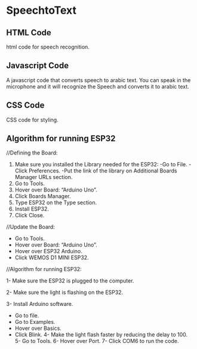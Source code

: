 # SpeechtoText
## HTML Code
html code for speech recognition.

## Javascript Code
A javascript code that converts speech to arabic text.
You can speak in the microphone and it will recognize the Speech and converts it to arabic text.

## CSS Code
CSS code for styling.




## Algorithm for running ESP32

//Defining the Board:
1.	Make sure you installed the Library needed for the ESP32:
-Go to File.
-Click Preferences.
-Put the link of the library on Additional Boards Manager URLs section.  
2.	Go to Tools.
3.	Hover over Board: “Arduino Uno”.
4.	Click Boards Manager.
5.	Type ESP32 on the Type section.
6.	Install ESP32.
7.	Click Close.

//Update the Board:
-	Go to Tools.
-	Hover over Board: “Arduino Uno”.
-	Hover over ESP32 Arduino.
-	Click WEMOS D1 MINI ESP32.

//Algorithm for running ESP32:

1-	Make sure the ESP32 is plugged to the computer.

2-	Make sure the light is flashing on the ESP32.

3-	Install Arduino software.
-	Go to file.
-	Go to Examples.
-	Hover over Basics.
-	Click Blink.
4-	Make the light flash faster by reducing the delay to 100.
5-	Go to Tools.
6-	Hover over Port.
7-	Click COM6 to run the code.

